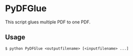 PyDFGlue
========

This script glues multiple PDF to one PDF.


Usage
-----

    $ python PyDFGlue <outputfilename> [<inputfilename> ...]